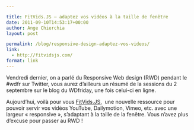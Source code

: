 ```yaml
---

title: FitVids.JS – adaptez vos vidéos à la taille de fenêtre
date: 2011-09-10T14:53:17+00:00
author: Ange Chierchia
layout: post

permalink: /blog/responsive-design-adaptez-vos-videos/
link:
  - http://fitvidsjs.com/
format: link
---
```

Vendredi dernier, on a parlé du Responsive Web design (RWD) pendant le #wdfr sur Twitter, vous aurez d&rsquo;ailleurs un résumé de la sessions du 2 septembre sur le blog du WDfriday, une fois celui-ci en ligne.

Aujourd&rsquo;hui, voilà pour vous <a href="http://fitvidsjs.com/" target="_blank">FitVids.JS</a>,  une nouvelle ressource pour pouvoir servir vos vidéos YouTube, Dailymotion, Vimeo, etc. avec une largeur &laquo;&nbsp;responsive&nbsp;&raquo;, s&rsquo;adaptant à la taille de la fenêtre. Vous n&rsquo;avez plus d&rsquo;excuse pour passer au RWD !